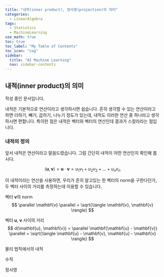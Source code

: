 ```yaml
---
title: "내적(inner product), 정사영(projection)의 의미" 
categories:
  - LinearAlgebra
tags:
  - Statistics
  - MachineLearning
use_math: true
toc: true
toc_label: "My Table of Contents"
toc_icon: "cog"
sidebar:
  title: "AI Machine Learning"
  nav: sidebar-contents
---
```


## 내적(inner product)의 의미

작성 중인 문서입니다. 

내적은 기본적으로 연산이라고 생각하시면 쉽습니다. 
흔히 생각할 수 있는 연산이라고 하면 더하기, 빼기, 곱하기, 나누기 정도가 있는데, 
내적도 이러한 연산 중 하나라고 생각하시면 편합니다. 
특이한 점은 내적은 벡터와 벡터의 연산인데 결과가 스칼라라는 점입니다. 

### 내적의 정의 

앞서 내적은 연산이라고 말씀드렸습니다.
그럼 간단히 내적이 어떤 연산인지 확인해 봅시다.

$$ \langle \mathbf{u}, \mathbf{v} \rangle = \mathbf{u} \cdot \mathbf{v} =  u_{1}v_{1} + u_{2}v_{2} + \dots + u_{n}v_{n} $$

이 내적이라는 연산을 사용하면, 
우리가 흔히 알고있는 한 벡터의 norm을 구한다던가, 두 벡터 사이의 거리를 측정하는데 이용할 수 있습니다.  

벡터 $\mathbf{v}$의 norm 
<br />
$$ \parallel \mathbf{v} \parallel = \sqrt{\langle \mathbf{v}, \mathbf{v} \rangle}  $$

벡터 $\mathbf{u}$, $\mathbf{v}$ 사이의 거리 
<br />
$$ d(\mathbf{u}, \mathbf{v}) = \parallel \mathbf{\mathbf{u} - \mathbf{v}} \parallel = \sqrt{\langle \mathbf{u} - \mathbf{v}, \mathbf{u} - \mathbf{v} \rangle}  $$


물리 법칙에서의 내적

수직

정사영
